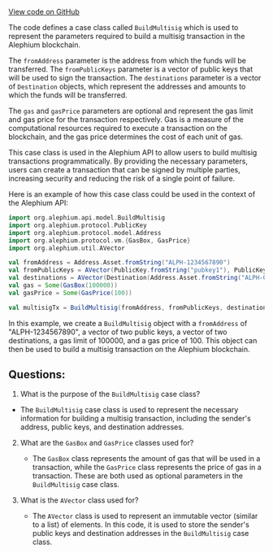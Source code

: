 [View code on GitHub](https://github.com/alephium/alephium/blob/master/api/src/main/scala/org/alephium/api/model/BuildMultisig.scala)

The code defines a case class called `BuildMultisig` which is used to represent the parameters required to build a multisig transaction in the Alephium blockchain. 

The `fromAddress` parameter is the address from which the funds will be transferred. The `fromPublicKeys` parameter is a vector of public keys that will be used to sign the transaction. The `destinations` parameter is a vector of `Destination` objects, which represent the addresses and amounts to which the funds will be transferred. 

The `gas` and `gasPrice` parameters are optional and represent the gas limit and gas price for the transaction respectively. Gas is a measure of the computational resources required to execute a transaction on the blockchain, and the gas price determines the cost of each unit of gas. 

This case class is used in the Alephium API to allow users to build multisig transactions programmatically. By providing the necessary parameters, users can create a transaction that can be signed by multiple parties, increasing security and reducing the risk of a single point of failure. 

Here is an example of how this case class could be used in the context of the Alephium API:

```scala
import org.alephium.api.model.BuildMultisig
import org.alephium.protocol.PublicKey
import org.alephium.protocol.model.Address
import org.alephium.protocol.vm.{GasBox, GasPrice}
import org.alephium.util.AVector

val fromAddress = Address.Asset.fromString("ALPH-1234567890")
val fromPublicKeys = AVector(PublicKey.fromString("pubkey1"), PublicKey.fromString("pubkey2"))
val destinations = AVector(Destination(Address.Asset.fromString("ALPH-0987654321"), 100), Destination(Address.Asset.fromString("ALPH-2468101214"), 50))
val gas = Some(GasBox(100000))
val gasPrice = Some(GasPrice(100))

val multisigTx = BuildMultisig(fromAddress, fromPublicKeys, destinations, gas, gasPrice)
```

In this example, we create a `BuildMultisig` object with a `fromAddress` of "ALPH-1234567890", a vector of two public keys, a vector of two destinations, a gas limit of 100000, and a gas price of 100. This object can then be used to build a multisig transaction on the Alephium blockchain.
## Questions: 
 1. What is the purpose of the `BuildMultisig` case class?
   - The `BuildMultisig` case class is used to represent the necessary information for building a multisig transaction, including the sender's address, public keys, and destination addresses.

2. What are the `GasBox` and `GasPrice` classes used for?
   - The `GasBox` class represents the amount of gas that will be used in a transaction, while the `GasPrice` class represents the price of gas in a transaction. These are both used as optional parameters in the `BuildMultisig` case class.

3. What is the `AVector` class used for?
   - The `AVector` class is used to represent an immutable vector (similar to a list) of elements. In this code, it is used to store the sender's public keys and destination addresses in the `BuildMultisig` case class.